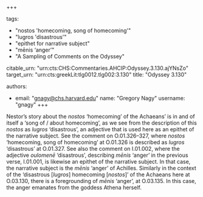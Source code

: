 +++

tags:
- "nostos &#39;homecoming, song of homecoming&#39;"
- "lugros &#39;disastrous&#39;"
- "epithet for narrative subject"
- "mēnis ‘anger’"
- "A Sampling of Comments on the Odyssey"

citable_urn: "urn:cts:CHS:Commentaries.AHCIP:Odyssey.3.130.ajYNsZo"
target_urn: "urn:cts:greekLit:tlg0012.tlg002:3.130"
title: "Odyssey 3.130"

authors:
- email: "gnagy@chs.harvard.edu"
  name: "Gregory Nagy"
  username: "gnagy"
+++

<p>Nestor’s story about the <em>nostos</em> ‘homecoming’ of the Achaeans’ is in and of itself a ‘song of / about homecoming’, as we see from the description of this <em>nostos</em> as <em>lugros</em> ‘disastrous’, an adjective that is used here as an epithet of the narrative subject. See the comment on O.01.326–327, where <em>nostos</em> ‘homecoming, song of homecoming’ at O.01.326 is described as <em>lugros</em> ‘disastrous’ at O.01.327. See also the comment on I.01.002, where the adjective <em>oulomenē</em> ‘disastrous’, describing <em>mēnis</em> ‘anger’ in the previous verse, I.01.001, is likewise an epithet of the narrative subject. In that case, the narrative subject is the <em>mēnis</em> ‘anger’ of Achilles. Similarly in the context of the ‘disastrous [<em>lugros</em>] homecoming [<em>nostos</em>]’ of the Achaeans here at O.03.130, there is a foregrounding of <em>mēnis</em> ‘anger’, at O.03.135. In this case, the anger emanates from the goddess Athena herself.  </p>